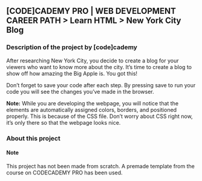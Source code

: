 ## [CODE]CADEMY PRO | WEB DEVELOPMENT CAREER PATH > Learn HTML > New York City Blog
### Description of the project by [code]cademy
After researching New York City, you decide to create a blog for your viewers who want to know more about the city. It’s time to create a blog to show off how amazing the Big Apple is. You got this!

Don’t forget to save your code after each step. By pressing save to run your code you will see the changes you’ve made in the browser.

**Note:** While you are developing the webpage, you will notice that the elements are automatically assigned colors, borders, and positioned properly. This is because of the CSS file. Don’t worry about CSS right now, it’s only there so that the webpage looks nice.


### About this project
#### Note
This project has not been made from scratch. A premade template from the course on CODECADEMY PRO has been used. 